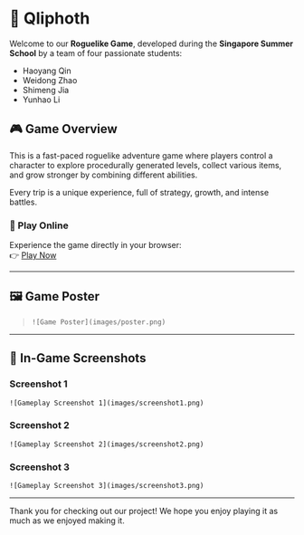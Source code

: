 # 🌟 Qliphoth

Welcome to our **Roguelike Game**, developed during the **Singapore Summer School** by a team of four passionate students:

- Haoyang Qin
- Weidong Zhao  
- Shimeng Jia
- Yunhao Li   

## 🎮 Game Overview

This is a fast-paced roguelike adventure game where players control a character to explore procedurally generated levels, collect various items, and grow stronger by combining different abilities.

Every trip is a unique experience, full of strategy, growth, and intense battles.

### 🔗 Play Online

Experience the game directly in your browser:  
👉 [Play Now](https://play.unity.com/en/games/72fe58bf-f597-45cc-b0da-59d9796d7b3d/finalwebgl)

---

## 🖼️ Game Poster
> `![Game Poster](images/poster.png)`

---

## 📸 In-Game Screenshots

### Screenshot 1  
`![Gameplay Screenshot 1](images/screenshot1.png)`

### Screenshot 2  
`![Gameplay Screenshot 2](images/screenshot2.png)`

### Screenshot 3  
`![Gameplay Screenshot 3](images/screenshot3.png)`

---

Thank you for checking out our project! We hope you enjoy playing it as much as we enjoyed making it.

